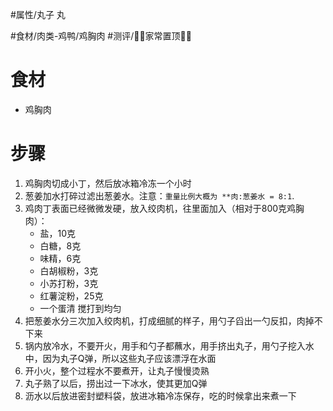 #属性/丸子 丸 
 
#食材/肉类-鸡鸭/鸡胸肉 
#测评/📌📌家常置顶📌📌
# 食材
- 鸡胸肉

# 步骤
1. 鸡胸肉切成小丁，然后放冰箱冷冻一个小时
2. 葱姜加水打碎过滤出葱姜水。注意：`重量比例大概为 **肉:葱姜水 = 8:1`.
3. 鸡肉丁表面已经微微发硬，放入绞肉机，往里面加入（相对于800克鸡胸肉）：
   - 盐，10克
   - 白糖，8克
   - 味精，6克
   - 白胡椒粉，3克
   - 小苏打粉，3克
   - 红薯淀粉，25克
   - 一个蛋清
    搅打到均匀
4. 把葱姜水分三次加入绞肉机，打成细腻的样子，用勺子舀出一勺反扣，肉掉不下来
5. 锅内放冷水，不要开火，用手和勺子都蘸水，用手挤出丸子，用勺子挖入水中，因为丸子Q弹，所以这些丸子应该漂浮在水面
6. 开小火，整个过程水不要煮开，让丸子慢慢烫熟
7. 丸子熟了以后，捞出过一下冰水，使其更加Q弹
8. 沥水以后放进密封塑料袋，放进冰箱冷冻保存，吃的时候拿出来煮一下